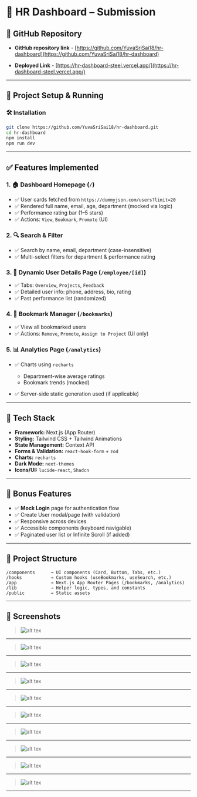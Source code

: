 # 💼 HR Dashboard – Submission

## 🔗 **GitHub Repository**

- **GitHub repository link** - [https://github.com/YuvaSriSai18/hr-dashboard](https://github.com/YuvaSriSai18/hr-dashboard)

- **Deployed Link** - [https://hr-dashboard-steel.vercel.app/](https://hr-dashboard-steel.vercel.app/)
---

## 🚀 **Project Setup & Running**

### 🛠️ Installation

```bash
git clone https://github.com/YuvaSriSai18/hr-dashboard.git
cd hr-dashboard
npm install
npm run dev
```


---

## ✅ **Features Implemented**

### 1. 🏠 **Dashboard Homepage (`/`)**

* ✅ User cards fetched from `https://dummyjson.com/users?limit=20`
* ✅ Rendered full name, email, age, department (mocked via logic)
* ✅ Performance rating bar (1–5 stars)
* ✅ Actions: `View`, `Bookmark`, `Promote` (UI)

### 2. 🔍 **Search & Filter**

* ✅ Search by name, email, department (case-insensitive)
* ✅ Multi-select filters for department & performance rating

### 3. 👤 **Dynamic User Details Page (`/employee/[id]`)**

* ✅ Tabs: `Overview`, `Projects`, `Feedback`
* ✅ Detailed user info: phone, address, bio, rating
* ✅ Past performance list (randomized)

### 4. 📌 **Bookmark Manager (`/bookmarks`)**

* ✅ View all bookmarked users
* ✅ Actions: `Remove`, `Promote`, `Assign to Project` (UI only)

### 5. 📊 **Analytics Page (`/analytics`)**

* ✅ Charts using `recharts`

  * Department-wise average ratings
  * Bookmark trends (mocked)
* ✅ Server-side static generation used (if applicable)

---

## 🌈 **Tech Stack**

* **Framework:** Next.js (App Router)
* **Styling:** Tailwind CSS + Tailwind Animations
* **State Management:** Context API
* **Forms & Validation:** `react-hook-form` + `zod`
* **Charts:** `recharts`
* **Dark Mode:** `next-themes`
* **Icons/UI:** `lucide-react`, `Shadcn`

---

## 💎 **Bonus Features**

* ✅ **Mock Login** page for authentication flow
* ✅ Create User modal/page (with validation)
* ✅ Responsive across devices
* ✅ Accessible components (keyboard navigable)
* ✅ Paginated user list or Infinite Scroll (if added)

---

## 📂 **Project Structure**

```
/components      → UI components (Card, Button, Tabs, etc.)
/hooks           → Custom hooks (useBookmarks, useSearch, etc.)
/app             → Next.js App Router Pages (/bookmarks, /analytics)
/lib             → Helper logic, types, and constants
/public          → Static assets
```

---

## 📸 **Screenshots**

> ![alt tex](src\assets\1.png)
---
> ![alt tex](src\assets\2.png)
---
> ![alt tex](src\assets\3.png)
---
> ![alt tex](src\assets\4.png)
---
> ![alt tex](src\assets\5.png)
---
> ![alt tex](src\assets\6.png)
---
> ![alt tex](src\assets\7.png)
---
> ![alt tex](src\assets\8.png)
---
> ![alt tex](src\assets\9.png)
---
> ![alt tex](src\assets\10.png)
---
